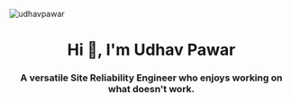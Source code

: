 
<p align="left"> <img src="https://komarev.com/ghpvc/?username=udhavpawar&color=blue&style=plastic&label=Profile Views" alt="udhavpawar" /> </p> 

<h1 align="center">Hi 👋, I'm Udhav Pawar</h1>
<h3 align="center">A versatile Site Reliability Engineer who enjoys working on what doesn't work.</h3>
